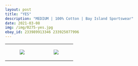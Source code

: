 ```yaml
---
layout: post
title: "YES"
description: "MEDIUM | 100% Cotton | Bay Island Sportswear"
date: 2021-03-08
img: /img/0275-yes.jpg
ebay_id: 233989913346 233925077996
---
```




<table style="width:100%;"><tr><td style="vertical-align:top;">
      <figure class="tmblr-full" data-orig-height="2048" data-orig-width="1365" data-orig-src="https://concertshirts.netlify.app/shirts/0275/0275-01.jpg"><img src="https://64.media.tumblr.com/53b14d4e91c853613b50789d1c6254d2/c3c89a3e74375868-01/s540x810/bfc0ef8469fef322023e78f60f79d9044ff82baf.jpg" data-orig-height="2048" data-orig-width="1365" data-orig-src="https://concertshirts.netlify.app/shirts/0275/0275-01.jpg"/></figure></td>
    <td style="vertical-align:top;">
      <figure class="tmblr-full" data-orig-height="2048" data-orig-width="1365" data-orig-src="https://concertshirts.netlify.app/shirts/0275/0275-02.jpg"><img src="https://64.media.tumblr.com/e9088acc95312d1f69b023538e84bd0a/c3c89a3e74375868-30/s540x810/a5909ab797ca86ccad56aae6cc1f167cfec25141.jpg" data-orig-height="2048" data-orig-width="1365" data-orig-src="https://concertshirts.netlify.app/shirts/0275/0275-02.jpg"/></figure></td>
  </tr></table>
